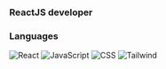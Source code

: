### ReactJS developer
### Languages 

![React](https://img.shields.io/badge/-React-090909?style=for-the-badge&logo=React&logoColor=#61DAFB)
![JavaScript](https://img.shields.io/badge/-JavaScript-090909?style=for-the-badge&logo=JavaScript&logoColor=E9D54D)
![CSS](https://img.shields.io/badge/-CSS3-090909?style=for-the-badge&logo=CSS3&logoColor=1572B6)
![Tailwind](https://img.shields.io/badge/-tailwindcss-090909?style=for-the-badge&logo=tailwindcss&logoColor=06B6D4)

